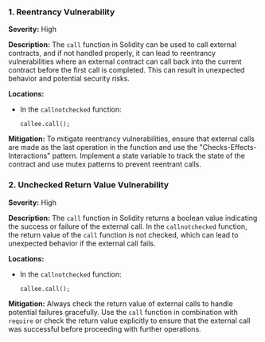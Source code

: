 ### 1. **Reentrancy Vulnerability**

**Severity:**
High

**Description:**
The `call` function in Solidity can be used to call external contracts, and if not handled properly, it can lead to reentrancy vulnerabilities where an external contract can call back into the current contract before the first call is completed. This can result in unexpected behavior and potential security risks.

**Locations:**

- In the `callnotchecked` function:
  ```solidity
  callee.call();
  ```

**Mitigation:**
To mitigate reentrancy vulnerabilities, ensure that external calls are made as the last operation in the function and use the "Checks-Effects-Interactions" pattern. Implement a state variable to track the state of the contract and use mutex patterns to prevent reentrant calls.

### 2. **Unchecked Return Value Vulnerability**

**Severity:**
High

**Description:**
The `call` function in Solidity returns a boolean value indicating the success or failure of the external call. In the `callnotchecked` function, the return value of the `call` function is not checked, which can lead to unexpected behavior if the external call fails.

**Locations:**

- In the `callnotchecked` function:
  ```solidity
  callee.call();
  ```

**Mitigation:**
Always check the return value of external calls to handle potential failures gracefully. Use the `call` function in combination with `require` or check the return value explicitly to ensure that the external call was successful before proceeding with further operations.
